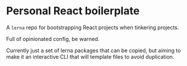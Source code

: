 # Personal React boilerplate

A `lerna` repo for bootstrapping React projects when tinkering projects.

Full of opinionated config, be warned.

Currently just a set of lerna packages that can be copied,
but aiming to make it an interactive CLI that will template files
to avoid duplication.
